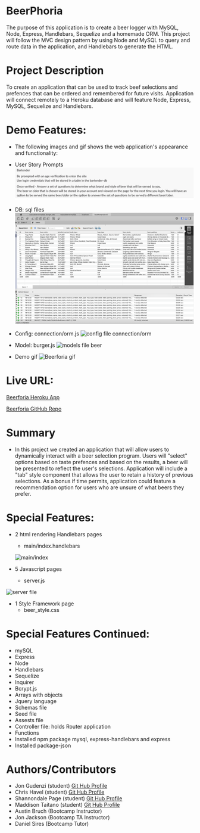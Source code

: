 # BeerPhoria

The purpose of this application is to create a beer logger with MySQL, Node, Express, Handlebars, Sequelize and a homemade ORM. This project will follow the MVC design pattern by using Node and MySQL to query and route data in the application, and Handlebars to generate the HTML.


# Project Description
To create an application that can be used to track beef selections and prefences that can be ordered and remembered for future visits. Application will connect remotely to a Heroku database and will feature Node, Express, MySQL, Sequelize and Handlebars.


# Demo Features:
* The following images and gif shows the web application's appearance and functionality:

* User Story Prompts
![User Story Prompts](public/assets/img/userStoryPrompts.png)

* DB: sql files 
![db file schema/seeds](public/assets/img/sQLfiles.png)

* Config: connection/orm.js
![config file connection/orm](public/assets/img/conFIGfiles.png)

* Model: burger.js 
  ![models file beer](public/assets/img/beerJS.png)

* Demo gif
![Beerforia gif](.gif)

# Live URL:
<a href="https://beerforia.herokuapp.com/">Beerforia Heroku App</a>

<a href="https://github.com/sjohn214/Beerforia">Beerforia GitHub Repo</a>

# Summary

* In this project we created an application that will allow users to dynamically interact with a beer selection program. Users will "select" options based on taste prefences and based on the results, a beer will be presented to reflect the user's selections. Application will include a "tab" style component that allows the user to retain a history of previous selections. As a bonus if time permits, application could feature a recommendation option for users who are unsure of what beers they prefer.

# Special Features:
* 2 html rendering Handlebars pages

  * main/index.handlebars
  
  ![main/index](.png)


* 5 Javascript pages
  
  * server.js
  
![server file](.png)

* 1 Style Framework page
  * beer_style.css

# Special Features Continued:
  * mySQL
  * Express
  * Node
  * Handlebars
  * Sequelize
  * Inquirer
  * Bcrypt.js
  * Arrays with objects
  * Jquery language
  * Schemas file
  * Seed file
  * Assests file
  * Controller file: holds Router application
  * Functions
  * Installed npm package mysql, express-handlebars and express
  * Installed package-json


# Authors/Contributors
* Jon Gudenzi (student) <a href="https://github.com/JonGudenzi">Git Hub Profile</a>
* Chris Havel (student) <a href="https://github.com/YachtRockGuy">Git Hub Profile</a>
* Shannondale Page (student) <a href="https://github.com/sjohn214">Git Hub Profile</a>
* Maddison Taitano (student) <a href="https://github.com/Maddisontaitano">Git Hub Profile</a>
* Austin Bruch (Bootcamp Instructor)
* Jon Jackson (Bootcamp TA Instructor)
* Daniel Sires (Bootcamp Tutor)